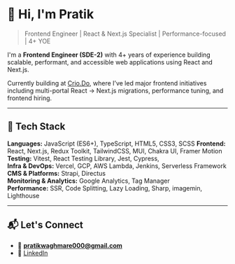 # 👋 Hi, I'm Pratik

> Frontend Engineer | React & Next.js Specialist | Performance-focused | 4+ YOE

I'm a **Frontend Engineer (SDE-2)** with 4+ years of experience building scalable, performant, and accessible web applications using React and Next.js.

Currently building at [Crio.Do](https://www.crio.do), where I’ve led major frontend initiatives including multi-portal React → Next.js migrations, performance tuning, and frontend hiring.

---

## 🔧 Tech Stack

**Languages:** JavaScript (ES6+), TypeScript, HTML5, CSS3, SCSS
**Frontend:** React, Next.js, Redux Toolkit, TailwindCSS, MUI, Chakra UI, Framer Motion  
**Testing:** Vitest, React Testing Library, Jest, Cypress,  
**Infra & DevOps:** Vercel, GCP, AWS Lambda, Jenkins, Serverless Framework  
**CMS & Platforms:** Strapi, Directus  
**Monitoring & Analytics:** Google Analytics, Tag Manager  
**Performance:** SSR, Code Splitting, Lazy Loading, Sharp, imagemin, Lighthouse

---

## 📬 Let's Connect

- 📧 **pratikwaghmare000@gmail.com**  
- 💼 [LinkedIn](https://linkedin.com/in/pratikwaghmare)

